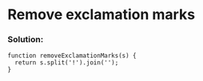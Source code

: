# Remove exclamation marks

### Solution:

```
function removeExclamationMarks(s) {
  return s.split('!').join('');
}
```